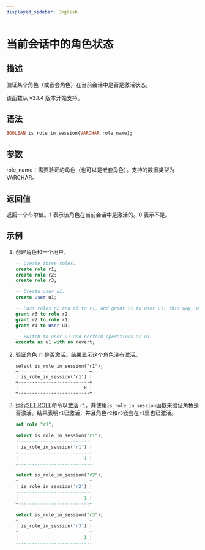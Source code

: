 ```yaml
---
displayed_sidebar: English
---
```


# 当前会话中的角色状态

## 描述

验证某个角色（或嵌套角色）在当前会话中是否是激活状态。

该函数从 v3.1.4 版本开始支持。

## 语法

```Haskell
BOOLEAN is_role_in_session(VARCHAR role_name);
```

## 参数

role_name：需要验证的角色（也可以是嵌套角色）。支持的数据类型为 VARCHAR。

## 返回值

返回一个布尔值。1 表示该角色在当前会话中是激活的。0 表示不是。

## 示例

1. 创建角色和一个用户。

   ```sql
   -- Create three roles.
   create role r1;
   create role r2;
   create role r3;
   
   -- Create user u1.
   create user u1;
   
   -- Pass roles r2 and r3 to r1, and grant r1 to user u1. This way, user u1 has three roles: r1, r2, and r3.
   grant r3 to role r2;
   grant r2 to role r1;
   grant r1 to user u1;
   
   -- Switch to user u1 and perform operations as u1.
   execute as u1 with no revert;
   ```

2. 验证角色 r1 是否激活。结果显示这个角色没有激活。

   ```plaintext
   select is_role_in_session("r1");
   +--------------------------+
   | is_role_in_session('r1') |
   +--------------------------+
   |                        0 |
   +--------------------------+
   ```

3. 运行[SET ROLE](../../sql-statements/account-management/SET_ROLE.md)命令以激活 `r1`，并使用`is_role_in_session`函数来验证角色是否激活。结果表明`r1`已激活，并且角色`r2`和`r3`嵌套在`r1`里也已激活。

   ```sql
   set role "r1";
   
   select is_role_in_session("r1");
   +--------------------------+
   | is_role_in_session('r1') |
   +--------------------------+
   |                        1 |
   +--------------------------+
   
   select is_role_in_session("r2");
   +--------------------------+
   | is_role_in_session('r2') |
   +--------------------------+
   |                        1 |
   +--------------------------+
   
   select is_role_in_session("r3");
   +--------------------------+
   | is_role_in_session('r3') |
   +--------------------------+
   |                        1 |
   +--------------------------+
   ```
